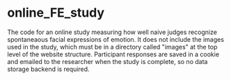 # online_FE_study
The code for an online study measuring how well naive judges recognize spontaneaous facial expressions of emotion. 
It does not include the images used in the study, which must be in a directory called "images" at the top level
of the website structure. Participant responses are saved in a cookie and emailed to the researcher
when the study is complete, so no data storage backend is required.
